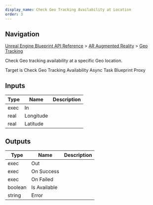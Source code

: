 ```yaml
---
display_name: Check Geo Tracking Availability at Location
order: 3
---
```

## Navigation

[Unreal Engine Blueprint API Reference](https://dev.epicgames.com/documentation/en-us/unreal-engine/BlueprintAPI) > [AR Augmented Reality](https://dev.epicgames.com/documentation/en-us/unreal-engine/BlueprintAPI/ARAugmentedReality) > [Geo Tracking](https://dev.epicgames.com/documentation/en-us/unreal-engine/BlueprintAPI/ARAugmentedReality/GeoTracking)

Check Geo tracking availability at a specific Geo location.

Target is Check Geo Tracking Availability Async Task Blueprint Proxy

## Inputs

| Type | Name | Description |
| --- | --- | --- |
| exec | In |  |
| real | Longitude |  |
| real | Latitude |  |

## Outputs

| Type | Name | Description |
| --- | --- | --- |
| exec | Out |  |
| exec | On Success |  |
| exec | On Failed |  |
| boolean | Is Available |  |
| string | Error |  |
